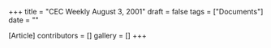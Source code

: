 +++
title = "CEC Weekly August 3, 2001"
draft = false
tags = ["Documents"]
date = ""

[Article]
contributors = []
gallery = []
+++